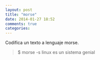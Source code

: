 ```yaml
---
layout: post
title: "morse"
date: 2014-01-27 18:52
comments: true
categories: 
---
```

Codifica un texto a lenguaje morse.

>$ morse -s linux es un sistema genial

